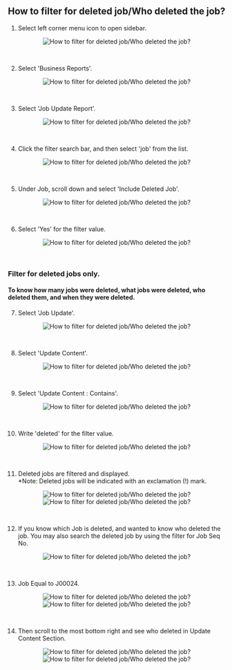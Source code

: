 ## How to filter for deleted job/Who deleted the job?

1) Select left corner menu icon to open sidebar. <br>
<p align="center">
         <img src="img2/Filter_Deleted_Job_Step_1.png" alt="How to filter for deleted job/Who deleted the job?">
</p><br>

2) Select 'Business Reports'. <br>
<p align="center">
         <img src="img2/Filter_Deleted_Job_Step_2.png" alt="How to filter for deleted job/Who deleted the job?">
</p><br>

3) Select 'Job Update Report'. <br>
<p align="center">
         <img src="img2/Filter_Deleted_Job_Step_3.png" alt="How to filter for deleted job/Who deleted the job?">
</p><br>

4) Click the filter search bar, and then select 'job' from the list. <br>
<p align="center">
         <img src="img2/Filter_Deleted_Job_Step_4.png" alt="How to filter for deleted job/Who deleted the job?">
</p><br>

5) Under Job, scroll down and select 'Include Deleted Job'. <br>
<p align="center">
         <img src="img2/Filter_Deleted_Job_Step_5.png" alt="How to filter for deleted job/Who deleted the job?">
</p><br>

6) Select 'Yes' for the filter value. <br>
<p align="center">
         <img src="img2/Filter_Deleted_Job_Step_6.png" alt="How to filter for deleted job/Who deleted the job?">
</p><br>

### Filter for deleted jobs only.
#### To know how many jobs were deleted, what jobs were deleted, who deleted them, and when they were deleted. 

7) Select 'Job Update'. <br>
<p align="center">
         <img src="img2/Filter_Deleted_Job_Step_13.png" alt="How to filter for deleted job/Who deleted the job?">
</p><br>

8) Select 'Update Content'. <br>
<p align="center">
         <img src="img2/Filter_Deleted_Job_Step_14.png" alt="How to filter for deleted job/Who deleted the job?">
</p><br>

9) Select 'Update Content : Contains'. <br>
<p align="center">
         <img src="img2/Filter_Deleted_Job_Step_15.png" alt="How to filter for deleted job/Who deleted the job?">
</p><br>

10) Write 'deleted' for the filter value. <br>
<p align="center">
         <img src="img2/Filter_Deleted_Job_Step_16.png" alt="How to filter for deleted job/Who deleted the job?">
</p><br>

11) Deleted jobs are filtered and displayed. <br>
*Note: Deleted jobs will be indicated with an exclamation (!) mark.
<p align="center">
         <img src="img2/Filter_Deleted_Job_Step_17.png" alt="How to filter for deleted job/Who deleted the job?">
         <img src="img2/Filter_Deleted_Job_Step_18.png" alt="How to filter for deleted job/Who deleted the job?">
</p><br>

12) If you know which Job is deleted, and wanted to know who deleted the job. You may also search the deleted job by using the filter for Job Seq No. <br>
<p align="center">
         <img src="img2/Filter_Deleted_Job_Step_7.png" alt="How to filter for deleted job/Who deleted the job?">
</p><br>

13) Job Equal to J00024. <br>
<p align="center">
         <img src="img2/Filter_Deleted_Job_Step_8.png" alt="How to filter for deleted job/Who deleted the job?">
         <img src="img2/Filter_Deleted_Job_Step_9.png" alt="How to filter for deleted job/Who deleted the job?">
</p><br>

14) Then scroll to the most bottom right and see who deleted in Update Content Section. <br>
<p align="center">
         <img src="img2/Filter_Deleted_Job_Step_10.png" alt="How to filter for deleted job/Who deleted the job?">
         <img src="img2/Filter_Deleted_Job_Step_11.png" alt="How to filter for deleted job/Who deleted the job?">
</p><br>
